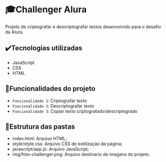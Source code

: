 # :mortar_board:Challenger Alura

Projeto de criptografar e descriptografar textos desenvolvido para o desafio da Alura.

## :heavy_check_mark:Tecnologias utilizadas
- JavaScript
- CSS
- HTML

## :hammer:Funcionalidades do projeto
- `Funcionalidade 1`: Criptografar texto
- `Funcionalidade 2`: Descriptografar texto
- `Funcionalidade 3`: Copiar texto criptografado/descriptogrado

## :file_folder:Estrutura das pastas
- index.html: Arquivo HTML;
- style/style.css: Arquivo CSS de estilização da página;
- javascript/app.js: Arquivo JavaScript;
- img/foto-challenger.png: Arquivo destinario de imagens do projeto.

